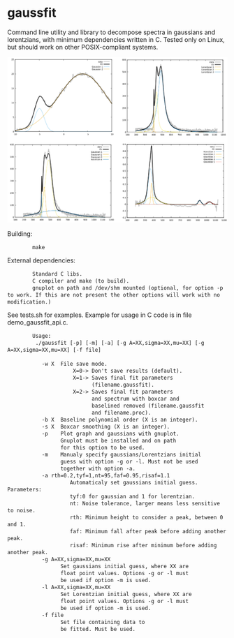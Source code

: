 # gaussfit

Command line utility and library to decompose spectra in gaussians and lorentzians, with minimum dependencies written in C. Tested only on Linux, but should work on other POSIX-compliant systems.

![](screenshots/Examples.png)

Building:

			make

External dependencies:

			Standard C libs.
			C compiler and make (to build).
			gnuplot on path and /dev/shm mounted (optional, for option -p to work. If this are not present the other options will work with no modification.)

See tests.sh for examples. Example for usage in C code is in file demo_gaussfit_api.c.

			Usage:
			 ./gaussfit [-p] [-m] [-a] [-g A=XX,sigma=XX,mu=XX] [-g A=XX,sigma=XX,mu=XX] [-f file]

			   -w X  File save mode.
						 X=0-> Don't save results (default).
						 X=1-> Saves final fit parameters
						       (filename.gaussfit).
						 X=2-> Saves final fit parameters
						       and spectrum with boxcar and
						       baselined removed (filename.gaussfit
						       and filename.proc).
			   -b X  Baseline polynomial order (X is an integer).
			   -s X  Boxcar smoothing (X is an integer).
			   -p    Plot graph and gaussians with gnuplot.
					 Gnuplot must be installed and on path
					 for this option to be used.
			   -m    Manualy specify gaussians/Lorentzians initial
					 guess with option -g or -l. Must not be used
					 together with option -a.
			   -a rth=0.2,tyf=1,nt=95,faf=0.95,risaf=1.1
						Automaticaly set gaussians initial guess. Parameters:
						tyf:0 for gaussian and 1 for lorentzian.
						nt: Noise tolerance, larger means less sensitive to noise.
						rth: Minimum height to consider a peak, between 0 and 1.
						faf: Minimum fall after peak before adding another peak.
						risaf: Minimum rise after minimum before adding another peak.
			   -g A=XX,sigma=XX,mu=XX
					 Set gaussians initial guess, where XX are
					 float point values. Options -g or -l must
					 be used if option -m is used. 
			   -l A=XX,sigma=XX,mu=XX
					 Set Lorentzian initial guess, where XX are
					 float point values. Options -g or -l must
					 be used if option -m is used. 
			   -f file
					 Set file containing data to
					 be fitted. Must be used.


